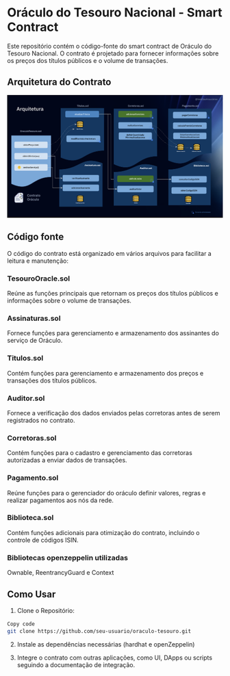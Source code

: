 # Oráculo do Tesouro Nacional - Smart Contract

Este repositório contém o código-fonte do smart contract de Oráculo do Tesouro Nacional. O contrato é projetado para fornecer informações sobre os preços dos títulos públicos e o volume de transações.

## Arquitetura do Contrato

![Arquitetura](https://github.com/juv1nsk1/araucaria/blob/main/contracts/Arquitetura%20do%20Smart%20contract.png?raw=true)

## Código fonte

O código do contrato está organizado em vários arquivos para facilitar a leitura e manutenção:

### TesouroOracle.sol
Reúne as funções principais que retornam os preços dos títulos públicos e informações sobre o volume de transações.

### Assinaturas.sol
Fornece funções para gerenciamento e armazenamento dos assinantes do serviço de Oráculo.

### Titulos.sol
Contém funções para gerenciamento e armazenamento dos preços e transações dos títulos públicos.

### Auditor.sol
Fornece a verificação dos dados enviados pelas corretoras antes de serem registrados no contrato.

### Corretoras.sol
Contém funções para o cadastro e gerenciamento das corretoras autorizadas a enviar dados de transações.

### Pagamento.sol
Reúne funções para o gerenciador do oráculo definir valores, regras e realizar pagamentos aos nós da rede.

### Biblioteca.sol
Contém funções adicionais para otimização do contrato, incluindo o controle de códigos ISIN.

### Bibliotecas openzeppelin utilizadas
Ownable, ReentrancyGuard e Context


## Como Usar

1. Clone o Repositório:

```bash
Copy code
git clone https://github.com/seu-usuario/oraculo-tesouro.git
```

2. Instale as dependências necessárias (hardhat e openZeppelin)

3. Integre o contrato com outras aplicações, como UI, DApps ou scripts seguindo a documentação de integração.
